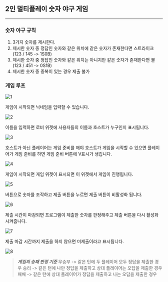 ## 2인 멀티플레이 숫자 야구 게임
--------------------
### 숫자 야구 규칙 
1. 3가지 숫자를 제시한다.
2. 제시한 숫자 중 정답인 숫자와 같은 위치에 같은 숫자가 존재한다면 스트라이크 (123 / 145 -> 1S0B)
3. 제시한 숫자 중 정답인 숫자와 같은 위치는 아니지만 같은 숫자가 존재한다면 볼 (123 / 451 -> 0S1B)
4. 제시한 숫자 중 중복이 있는 경우 제출 불가

### 게임 루프
![1](https://github.com/user-attachments/assets/6f34139b-3580-4599-9a47-c031c2439df2)

게임이 시작되면 닉네임을 입력할 수 있습니다.

![2](https://github.com/user-attachments/assets/6a7e7338-ea7d-410f-b71b-f6b34a7ca478)

이름을 입력하면 로비 위젯에 사용자들의 이름과 호스트가 누구인지 표시됩니다.

![3](https://github.com/user-attachments/assets/df12c0df-1c43-41ab-a2fb-d48ddb257a1a)

호스트가 아닌 플레이어는 게임 준비를 해야 호스트가 게임을 시작할 수 있으면 플레이어가 게임 준비를 하면 게임 준비 버튼에 V표시가 생깁니다.

![4](https://github.com/user-attachments/assets/1928cd71-20b6-47d0-a53f-e210dc5e17fb)

게임이 시작되면 게임 위젯이 표시되면 이 위젯에서 게임이 진행됩니다.

![5](https://github.com/user-attachments/assets/a69aa7ff-1b03-44a3-bf8b-85f9f13c4c79)

버튼으로 숫자를 조작하고 제출 버튼을 누르면 제출 버튼이 비활성화 됩니다.

![6](https://github.com/user-attachments/assets/efde6b8e-0935-48e6-99f1-255dff741551)

제출 시간이 마감되면 프로그램이 제출한 숫자를 판정해주고 제출 버튼을 다시 활성화 시켜줍니다.

![7](https://github.com/user-attachments/assets/306e70ae-afb7-4e04-8b47-cc299b3c82f6)

제출 마감 시간까지 제출을 하지 않으면 미제출이라고 표시됩니다.

![8](https://github.com/user-attachments/assets/7798411b-e1c8-4403-8dd1-b78cee8a0ce2)

>***게임의 승패 판정 기준***
무승부 -> 같은 턴에 두 플레이어 모두 정답을 제출한 경우
승리 -> 같은 턴에 나만 정답을 제출하고 상대 플레이어는 오답을 제출한 경우
패배 -> 같은 턴에 상대 플레이어가 정답을 제출하고 나는 오답을 제출한 경우
